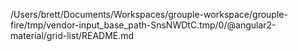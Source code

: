 /Users/brett/Documents/Workspaces/grouple-workspace/grouple-fire/tmp/vendor-input_base_path-SnsNWDtC.tmp/0/@angular2-material/grid-list/README.md